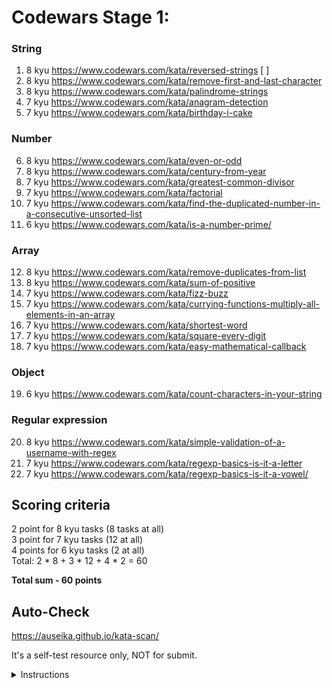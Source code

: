 # Codewars Stage 1:

### String
  1. 8 kyu https://www.codewars.com/kata/reversed-strings  [ ]
  2. 8 kyu https://www.codewars.com/kata/remove-first-and-last-character
  3. 8 kyu https://www.codewars.com/kata/palindrome-strings
  4. 7 kyu https://www.codewars.com/kata/anagram-detection
  5. 7 kyu https://www.codewars.com/kata/birthday-i-cake

### Number
  6. 8 kyu https://www.codewars.com/kata/even-or-odd
  7. 8 kyu https://www.codewars.com/kata/century-from-year
  8. 7 kyu https://www.codewars.com/kata/greatest-common-divisor
  9. 7 kyu https://www.codewars.com/kata/factorial
  10. 7 kyu https://www.codewars.com/kata/find-the-duplicated-number-in-a-consecutive-unsorted-list
  11. 6 kyu https://www.codewars.com/kata/is-a-number-prime/

### Array
  12. 8 kyu https://www.codewars.com/kata/remove-duplicates-from-list
  13. 8 kyu https://www.codewars.com/kata/sum-of-positive
  14. 7 kyu https://www.codewars.com/kata/fizz-buzz
  15. 7 kyu https://www.codewars.com/kata/currying-functions-multiply-all-elements-in-an-array
  16. 7 kyu https://www.codewars.com/kata/shortest-word
  17. 7 kyu https://www.codewars.com/kata/square-every-digit
  18. 7 kyu https://www.codewars.com/kata/easy-mathematical-callback

### Object
  19. 6 kyu https://www.codewars.com/kata/count-characters-in-your-string

### Regular expression 
  20. 8 kyu https://www.codewars.com/kata/simple-validation-of-a-username-with-regex
  21. 7 kyu https://www.codewars.com/kata/regexp-basics-is-it-a-letter
  22. 7 kyu https://www.codewars.com/kata/regexp-basics-is-it-a-vowel/

## Scoring criteria
  2 point for 8 kyu tasks (8 tasks at all)  
  3 point for 7 kyu tasks (12 at all)  
  4 points for 6 kyu tasks (2 at all)  
  Total: 2 * 8 + 3 * 12 + 4 * 2 = 60  

**Total sum - 60 points**

## Auto-Check

  https://auseika.github.io/kata-scan/ 

  It's a self-test resource only, NOT for submit.

<details><summary>Instructions</summary>
<p>

1. Insert the list below into cata scan input.

<pre>
     https://www.codewars.com/kata/reversed-strings
     https://www.codewars.com/kata/remove-first-and-last-character
     https://www.codewars.com/kata/palindrome-strings
     https://www.codewars.com/kata/anagram-detection
     https://www.codewars.com/kata/birthday-i-cake
     https://www.codewars.com/kata/even-or-odd
     https://www.codewars.com/kata/century-from-year
     https://www.codewars.com/kata/greatest-common-divisor
     https://www.codewars.com/kata/factorial
     https://www.codewars.com/kata/find-the-duplicated-number-in-a-consecutive-unsorted-list
     https://www.codewars.com/kata/is-a-number-prime/
     https://www.codewars.com/kata/remove-duplicates-from-list
     https://www.codewars.com/kata/sum-of-positive
     https://www.codewars.com/kata/fizz-buzz
     https://www.codewars.com/kata/currying-functions-multiply-all-elements-in-an-array
     https://www.codewars.com/kata/shortest-word
     https://www.codewars.com/kata/square-every-digit
     https://www.codewars.com/kata/easy-mathematical-callback
     https://www.codewars.com/kata/count-characters-in-your-string
     https://www.codewars.com/kata/simple-validation-of-a-username-with-regex
     https://www.codewars.com/kata/regexp-basics-is-it-a-letter
     https://www.codewars.com/kata/regexp-basics-is-it-a-vowel/
     username
</pre>
2. Change username to your one.

3. Click "Check" to see the result.
</p>
</details>
